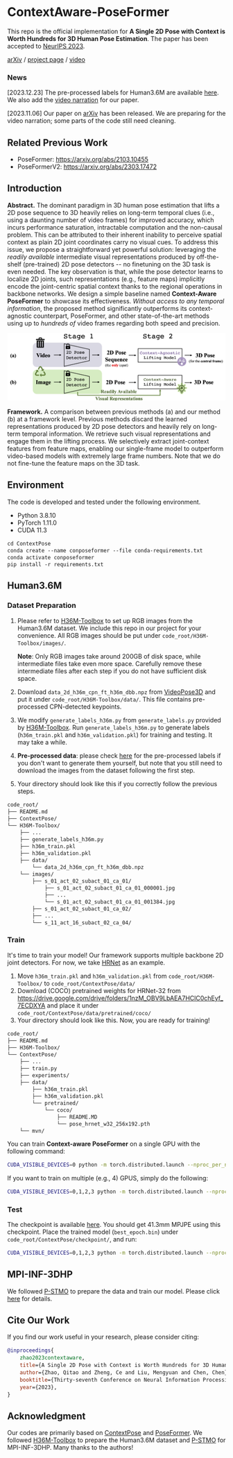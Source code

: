 # ContextAware-PoseFormer

This repo is the official implementation for **A Single 2D Pose with Context is Worth Hundreds for 3D Human Pose Estimation**. The paper has been accepted to [NeurIPS 2023](https://nips.cc/).

[arXiv](https://arxiv.org/pdf/2311.03312.pdf) / [project page](https://qitaozhao.github.io/ContextAware-PoseFormer) / [video](https://recorder-v3.slideslive.com/#/share?share=87185&s=6df19fee-f7ae-4be9-af4e-3a89fd626400)

### News

[2023.12.23] The pre-processed labels for Human3.6M are available [here](https://drive.google.com/drive/folders/1OYKWnu_5GPLRfceD3Psf4-JZkloBodKx). We also add the [video narration](https://recorder-v3.slideslive.com/#/share?share=87185&s=6df19fee-f7ae-4be9-af4e-3a89fd626400) for our paper.

[2023.11.06] Our paper on [arXiv](https://arxiv.org/pdf/2311.03312.pdf) has been released. We are preparing for the video narration; some parts of the code still need cleaning. 

## Related Previous Work

+ PoseFormer: https://arxiv.org/abs/2103.10455
+ PoseFormerV2: https://arxiv.org/abs/2303.17472

## Introduction

**Abstract.** The dominant paradigm in 3D human pose estimation that lifts a 2D pose sequence to 3D heavily relies on long-term temporal clues (i.e., using a daunting number of video frames) for improved accuracy, which incurs performance saturation, intractable computation and the non-causal problem. This can be attributed to their inherent inability to perceive spatial context as plain 2D joint coordinates carry no visual cues. To address this issue, we propose a straightforward yet powerful solution: leveraging the *readily available* intermediate visual representations produced by off-the-shelf (pre-trained) 2D pose detectors -- no finetuning on the 3D task is even needed. The key observation is that, while the pose detector learns to localize 2D joints, such representations (e.g., feature maps) implicitly encode the joint-centric spatial context thanks to the regional operations in backbone networks. We design a simple baseline named **Context-Aware PoseFormer** to showcase its effectiveness. *Without access to any temporal information*, the proposed method significantly outperforms its context-agnostic counterpart, PoseFormer, and other state-of-the-art methods using up to *hundreds of* video frames regarding both speed and precision. 

![framework](./images/framework.png)

**Framework.** A comparison between previous methods (a) and our method (b) at a framework level. Previous methods discard the learned representations produced by 2D pose detectors and heavily rely on long-term temporal information. We retrieve such visual representations and engage them in the lifting process. We selectively extract joint-context features from feature maps, enabling our single-frame model to outperform video-based models with extremely large frame numbers. Note that we do not fine-tune the feature maps on the 3D task.

## Environment

The code is developed and tested under the following environment.

- Python 3.8.10
- PyTorch 1.11.0
- CUDA 11.3

````
cd ContextPose
conda create --name conposeformer --file conda-requirements.txt
conda activate conposeformer
pip install -r requirements.txt
````

## Human3.6M

### Dataset Preparation

1. Please refer to [H36M-Toolbox](https://github.com/CHUNYUWANG/H36M-Toolbox) to set up RGB images from the Human3.6M dataset. We include this repo in our project for your convenience. All RGB images should be put under `code_root/H36M-Toolbox/images/`. 

    **Note**: Only RGB images take around 200GB of disk space, while intermediate files take even more space. Carefully remove these intermediate files after each step if you do not have sufficient disk space.

2. Download `data_2d_h36m_cpn_ft_h36m_dbb.npz` from [VideoPose3D](https://github.com/facebookresearch/VideoPose3D/blob/main/DATASETS.md) and put it under `code_root/H36M-Toolbox/data/`. This file contains pre-processed CPN-detected keypoints.

3. We modify `generate_labels_h36m.py` from `generate_labels.py` provided by [H36M-Toolbox](https://github.com/CHUNYUWANG/H36M-Toolbox). Run `generate_labels_h36m.py` to generate labels (`h36m_train.pkl` and `h36m_validation.pkl`) for training and testing. It may take a while.

4. **Pre-processed data**: please check [here](https://drive.google.com/drive/folders/1OYKWnu_5GPLRfceD3Psf4-JZkloBodKx) for the pre-processed labels if you don't want to generate them yourself, but note that you still need to download the images from the dataset following the first step.

5. Your directory should look like this if you correctly follow the previous steps.

```
code_root/ 
├── README.md
├── ContextPose/
└── H36M-Toolbox/
    ├── ...
    ├── generate_labels_h36m.py
    ├── h36m_train.pkl
    ├── h36m_validation.pkl
    ├── data/
    	└── data_2d_h36m_cpn_ft_h36m_dbb.npz
    └── images/
        ├── s_01_act_02_subact_01_ca_01/
            ├── s_01_act_02_subact_01_ca_01_000001.jpg
            ├── ...
            └── s_01_act_02_subact_01_ca_01_001384.jpg
        ├── s_01_act_02_subact_01_ca_02/
        ├── ...
        └── s_11_act_16_subact_02_ca_04/
```

### Train

It's time to train your model! Our framework supports multiple backbone 2D joint detectors. For now, we take [HRNet](https://github.com/leoxiaobin/deep-high-resolution-net.pytorch) as an example.

1. Move `h36m_train.pkl` and `h36m_validation.pkl` from `code_root/H36M-Toolbox/` to `code_root/ContextPose/data/`
2. Download (COCO) pretrained weights for HRNet-32 from https://drive.google.com/drive/folders/1nzM_OBV9LbAEA7HClC0chEyf_7ECDXYA and place it under `code_root/ContextPose/data/pretrained/coco/`
3. Your directory should look like this. Now, you are ready for training!

```
code_root/ 
├── README.md
├── H36M-Toolbox/
└── ContextPose/
    ├── ...
    ├── train.py
    ├── experiments/
    ├── data/
    	├── h36m_train.pkl
    	├── h36m_validation.pkl
    	└── pretrained/
    		└── coco/
    			├── README.MD
    			└── pose_hrnet_w32_256x192.pth
    └── mvn/
```

You can train **Context-aware PoseFormer** on a single GPU with the following command:

```bash
CUDA_VISIBLE_DEVICES=0 python -m torch.distributed.launch --nproc_per_node=1 --master_port=2345 train.py --config experiments/human36m/train/human36m_vol_softmax_single.yaml --logdir ./logs
```

If you want to train on multiple (e.g., 4) GPUS, simply do the following:

```bash
CUDA_VISIBLE_DEVICES=0,1,2,3 python -m torch.distributed.launch --nproc_per_node=4 --master_port=2345 train.py --config experiments/human36m/train/human36m_vol_softmax_single.yaml --logdir ./logs
```

### Test

The checkpoint is available [here](https://drive.google.com/file/d/1sVJrSUszrhohipekPDa_rTeGa4EpEH7h/view?usp=drive_link). You should get 41.3mm MPJPE using this checkpoint. Place the trained model (`best_epoch.bin`) under `code_root/ContextPose/checkpoint/`, and run:

```bash
CUDA_VISIBLE_DEVICES=0,1,2,3 python -m torch.distributed.launch --nproc_per_node=4 --master_port=2345 train.py --config experiments/human36m/train/human36m_vol_softmax_single.yaml --logdir ./logs --eval
```

## MPI-INF-3DHP

We followed [P-STMO](https://github.com/paTRICK-swk/P-STMO?tab=readme-ov-file#mpi-inf-3dhp-1) to prepare the data and train our model. Please click [here](https://github.com/QitaoZhao/ContextAware-PoseFormer/tree/main/ContextPose_mpi) for details.

## Cite Our Work

If you find our work useful in your research, please consider citing:

```bibtex
@inproceedings{
    zhao2023contextaware,
    title={A Single 2D Pose with Context is Worth Hundreds for 3D Human Pose Estimation},
    author={Zhao, Qitao and Zheng, Ce and Liu, Mengyuan and Chen, Chen},
    booktitle={Thirty-seventh Conference on Neural Information Processing Systems},
    year={2023},
}
```

## Acknowledgment

Our codes are primarily based on [ContextPose](https://github.com/ShirleyMaxx/ContextPose-PyTorch-release) and [PoseFormer](https://github.com/zczcwh/PoseFormer). We followed [H36M-Toolbox](https://github.com/CHUNYUWANG/H36M-Toolbox) to prepare the Human3.6M dataset and [P-STMO](https://github.com/paTRICK-swk/P-STMO?tab=readme-ov-file#mpi-inf-3dhp-1) for MPI-INF-3DHP. Many thanks to the authors!

